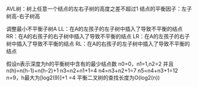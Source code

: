 AVL树：树上任意一个结点的左右子树的高度之差不超过1
结点的平衡因子：左子树高-右子树高


调整最小不平衡子树A
LL：在A的左孩子的左子树中插入了导致不平衡的结点
RR：在A的右孩子的右子树中插入了导致不平衡的结点
LR：在A的左孩子的右子树中插入了导致不平衡的结点
RL：在A的右孩子的左子树中插入了导致不平衡的结点

假设n表示深度为h的平衡树中含有的最少结点数
n0=0，n1=1,n2=2 
并且n(h)=n(h-1)+n(h-2)+1
n3=n2+n1+1=4
n4=n3+n2+1=7
n5=n4+n3+1=12
n=9，h最大为[log2(9)]+1 =4
平衡二叉树的查找长度为O(log2(n))